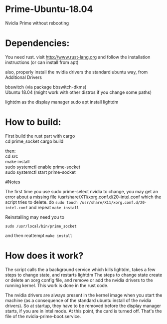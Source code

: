 # Prime-Ubuntu-18.04
Nvidia Prime without rebooting

# Dependencies:

You need rust.
visit http://www.rust-lang.org
and follow the installation instructions
(or can install from apt)

also, properly install the nvidia drivers the standard ubuntu way, from Additional Drivers


bbswitch (via package bbswitch-dkms)\
Ubuntu 18.04 (might work with other distros if you change some paths)

lightdm as the display manager
sudo apt install lightdm


# How to build:
First build the rust part with cargo\
cd prime_socket
cargo build


then:\
cd src\
make install\
sudo systemctl enable prime-socket\
sudo systemctl start prime-socket


#Notes

The first time you use sudo prime-select nvidia to change, you may get an error about a missing file
/usr/share/X11/xorg.conf.d/20-intel.conf
which the script tries to delete. 
do
`sudo touch /usr/share/X11/xorg.conf.d/20-intel.conf`
and repeat `make install`


Reinstalling may need you to 
```
sudo /usr/local/bin/prime_socket
```
and then reattempt
`make install`

# How does it work?

The script calls the a background service which kills lightdm, takes a few steps to change state, and restarts lightdm
The steps to change state create or delete an xorg config file, and remove or add the nvidia drivers to the running kernel. This work is done in the rust code.

The nvidia drivers are always present in the kernel image when you start the machine (as a consequence of the standard ubuntu install of the nvidia drivers). 
So at startup, they have to be removed before the display manager starts, if you are in intel mode. At this point, the card is turned off. That's the file of the nvidia-prime-boot.service. 

